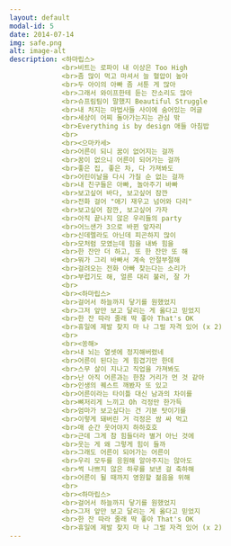 ```yaml
---
layout: default
modal-id: 5
date: 2014-07-14
img: safe.png
alt: image-alt
description: <하마립스>
             <br>비트는 로파이 내 이상은 Too High
             <br>좀 많이 먹고 마셔서 늘 혈압이 높아
             <br>두 아이의 아빠 좀 서툰 게 많아
             <br>그래서 와이프한테 듣는 잔소리도 많아
             <br>슈프림팀이 말했지 Beautiful Struggle
             <br>내 처지는 마법사들 사이에 숨어있는 머글
             <br>세상이 어찌 돌아가는지는 관심 밖
             <br>Everything is by design 애들 아침밥
             <br>
             <br><으마카세>
             <br>어른이 되니 꿈이 없어지는 걸까
             <br>꿈이 없으니 어른이 되어가는 걸까
             <br>좋은 집, 좋은 차, 다 가져봐도
             <br>어린이날을 다시 가질 순 없는 걸까
             <br>내 친구들은 아빠, 놀아주기 바빠
             <br>보고싶어 바다, 보고싶어 잠깐
             <br>전화 걸어 "애기 재우고 넘어와 다리"
             <br>보고싶어 잠깐, 보고싶어 가자
             <br>아직 끝나지 않은 우리들의 party
             <br>어느샌가 3으로 바뀐 앞자리
             <br>신데렐라도 아닌데 피곤하지 많이
             <br>모처럼 모였는데 힘을 내봐 힘을
             <br>한 잔만 더 하고, 또 한 잔만 또 해
             <br>뭐가 그리 바빠서 계속 안절부절해
             <br>걸려오는 전화 아빠 찾는다는 소리가
             <br>부럽기도 해, 얼른 대리 불러, 잘 가
             <br>
             <br><하마립스>
             <br>걸어서 하늘까지 닿기를 원했었지
             <br>그저 앞만 보고 달리는 게 옳다고 믿었지
             <br>한 잔 따라 줄래 딱 좋아 That's OK
             <br>휴일에 제발 찾지 마 나 그럴 자격 있어 (x 2)
             <br>
             <br><쏭해>
             <br>내 뇌는 열셋에 정지해버렸네
             <br>어른이 된다는 게 힘겹기만 한데
             <br>스무 살이 지나고 직업을 가져봐도
             <br>난 아직 어른과는 한참 거리가 먼 것 같아
             <br>인생의 퀘스트 깨봤자 또 있고
             <br>어른이라는 타이틀 대신 남과의 차이를
             <br>뼈저리게 느끼고 Oh 걱정만 한가득
             <br>엄마가 보고싶다는 건 기분 탓이기를
             <br>이렇게 돼버린 거 걱정은 쌈 싸 먹고
             <br>매 순간 웃어야지 하하호호
             <br>근데 그게 참 힘들더라 별거 아닌 것에
             <br>웃는 게 왜 그렇게 힘이 들까
             <br>그래도 어른이 되어가는 어른이
             <br>우리 모두를 응원해 알아주지는 않아도
             <br>썩 나쁘지 않은 하루를 보낸 걸 축하해
             <br>어른이 될 때까지 영원할 젊음을 위해
             <br>
             <br><하마립스>
             <br>걸어서 하늘까지 닿기를 원했었지
             <br>그저 앞만 보고 달리는 게 옳다고 믿었지
             <br>한 잔 따라 줄래 딱 좋아 That's OK
             <br>휴일에 제발 찾지 마 나 그럴 자격 있어 (x 2)
---
```

